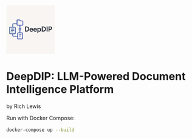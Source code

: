![DeepDIP Logo](assets/icon_128x128.png)

# DeepDIP: LLM-Powered Document Intelligence Platform
by Rich Lewis

Run with Docker Compose:
```bash
docker-compose up --build
```
